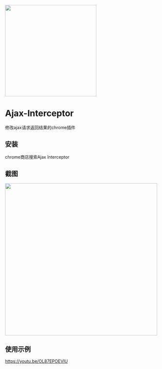<img src="https://github.com/YGYOOO/ajax-interceptor/raw/master/readmeImgs/icon.png" width="300">    

# Ajax-Interceptor
修改ajax请求返回结果的chrome插件   

## 安装
chrome商店搜索Ajax Interceptor

## 截图
<img src="https://github.com/YGYOOO/ajax-interceptor/raw/master/readmeImgs/screenshot.png" width="500">

## 使用示例
https://youtu.be/OL87EPOEVIU
